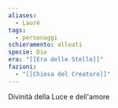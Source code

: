 ```yaml
---
aliases:
  - Laurë
tags:
  - personaggi
schieramento: alleati
specie: Dio
era: "[[Era delle Stelle]]"
fazioni:
  - "[[Chiesa del Creatore]]"
---
```

Divinità della Luce e dell'amore
